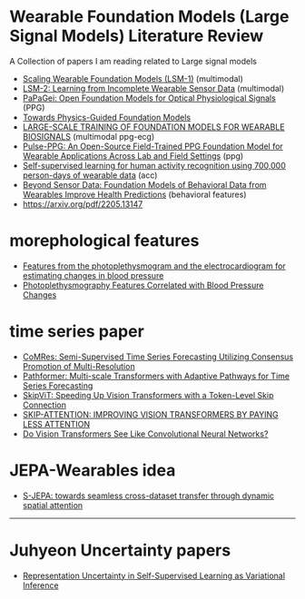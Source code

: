 # Wearable Foundation Models (Large Signal Models) Literature Review
A Collection of papers I am reading related to Large signal models 
- [Scaling Wearable Foundation Models (LSM-1)](https://arxiv.org/abs/2410.13638) (multimodal)
- [LSM-2: Learning from Incomplete Wearable Sensor Data](https://arxiv.org/pdf/2506.05321) (multimodal)
- [PaPaGei: Open Foundation Models for Optical Physiological Signals](https://openreview.net/forum?id=kYwTmlq6Vn) (PPG)
- [Towards Physics-Guided Foundation Models](https://arxiv.org/abs/2502.15013v1)
- [LARGE-SCALE TRAINING OF FOUNDATION MODELS FOR WEARABLE BIOSIGNALS](https://arxiv.org/abs/2312.05409) (multimodal ppg-ecg)
- [Pulse-PPG: An Open-Source Field-Trained PPG Foundation Model for Wearable Applications Across Lab and Field Settings](https://arxiv.org/abs/2502.01108v1) (ppg)
- [Self-supervised learning for human activity recognition using 700,000 person-days of wearable data](https://www.nature.com/articles/s41746-024-01062-3#further-reading) (acc)
- [Beyond Sensor Data: Foundation Models of Behavioral Data from Wearables Improve Health Predictions](https://openreview.net/forum?id=DtVVltU1ak) (behavioral features)
- https://arxiv.org/pdf/2205.13147

# morephological features 
- [Features from the photoplethysmogram and the electrocardiogram for estimating changes in blood pressure](https://www.nature.com/articles/s41598-022-27170-2)
- [Photoplethysmography Features Correlated with Blood Pressure Changes](https://www.mdpi.com/2075-4418/14/20/2309)

# time series paper
- [CoMRes: Semi-Supervised Time Series Forecasting Utilizing Consensus Promotion of Multi-Resolution](https://openreview.net/forum?id=bRa4JLPzii&noteId=iI7xlVG9pG)
- [Pathformer: Multi-scale Transformers with Adaptive Pathways for Time Series Forecasting](https://arxiv.org/abs/2402.05956)
- [SkipViT: Speeding Up Vision Transformers with a Token-Level Skip Connection](https://arxiv.org/pdf/2401.15293)
- [SKIP-ATTENTION: IMPROVING VISION TRANSFORMERS BY PAYING LESS ATTENTION](https://openreview.net/pdf?id=vI95kcLAoU)
- [Do Vision Transformers See Like Convolutional Neural Networks?](https://proceedings.neurips.cc/paper/2021/file/652cf38361a209088302ba2b8b7f51e0-Paper.pdf)

# JEPA-Wearables idea
- [S-JEPA: towards seamless cross-dataset transfer through dynamic spatial attention](https://arxiv.org/abs/2403.11772)


---

# Juhyeon Uncertainty papers
- [Representation Uncertainty in Self-Supervised Learning as Variational Inference](https://arxiv.org/pdf/2203.11437)


